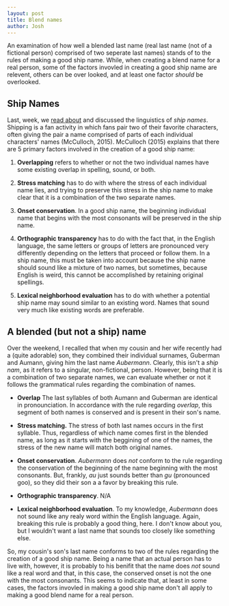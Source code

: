 ```yaml
---
layout: post
title: Blend names
author: Josh
---
```


An examination of how well a blended last name (real last name (not of a fictional person) comprised of two seperate last names) stands of to the rules of making a good ship name. While, when creating a blend name for a real person, some of the factors invovled in creating a good ship name are relevent, others can be over looked, and at least one factor *should* be overlooked.

## Ship Names

Last, week, we [read about](http://the-toast.net/2015/09/30/a-linguist-explains-the-grammar-of-shipping/) and discussed the linguistics of *ship names*. Shipping is a fan activity in which fans pair two of their favorite characters, often giving the pair a name comprised of parts of each individual characters' names (McCulloch, 2015).  McCulloch (2015) explains that there are 5 primary factors involved in the creation of a good ship name:

1. **Overlapping** refers to whether or not the two individual names have some existing overlap in spelling, sound, or both.

2. **Stress matching** has to do with where the stress of each individual name lies, and trying to preserve this stress in the ship name to make clear that it is a combination of the two separate names.

3. **Onset conservation**. In a good ship name, the beginning individual name that begins with the most consonants will be preserved in the ship name.

4. **Orthographic transparency** has to do with the fact that, in the English language, the same letters or groups of letters are pronounced very differently depending on the letters that proceed or follow them. In a ship name, this must be taken into account because the ship name should sound like a mixture of two names, but sometimes, because English is weird, this cannot be accomplished by retaining original spellings.

5. **Lexical neighborhood evaluation** has to do with whether a potential ship name may sound similar to an existing word. Names that sound very much like existing words are preferable.

## A blended (but not a ship) name

Over the weekend, I recalled that when my cousin and her wife recently had a (quite adorable) son, they combined their individual surnames, Guberman and Aumann, giving him the last name *Aubermann*. Clearly, this isn't a *ship nam*, as it refers to a singular, non-fictional, person. However, being that it is a combination of two separate names, we can evaluate whether or not it follows the grammatical rules regarding the combination of names.

* **Overlap** The last syllables of both Aumann and Guberman are identical in  pronounciation. In accordance with the rule regarding *overlap*, this segment of both names is conserved and is present in their son's name.

* **Stress matching.** The stress of both last names occurs in the first syllable.  Thus, regardless of which name comes first in the blended name, as long as it starts with the beggining of one of the names, the stress of the new name will match both original names.

* **Onset conservation**. *Aubermann* does *not* conform to the rule regarding the conservation of the beginning of the name beginning with the most consonants. But, frankly, *au* just sounds better than *gu* (pronounced goo), so they did their son a a favor by breaking this rule.

* **Orthographic transparency**. N/A

* **Lexical neighborhood evaluation**. To my knowledge, *Aubermann* does not sound like any realy word within the English language. Again, breaking this rule is probably a good thing, here. I don't know about you, but I wouldn't want a last name that sounds too closely like something else.

So, my cousin's son's last name conforms to two of the rules regarding the creation of a good ship name.  Being a name that an actual person has to live with, however, it is probably to his benifit that the name does *not* sound like a real word and that, in this case, the conserved onset is not the one with the most consonants.  This seems to indicate that, at least in some cases, the factors invovled in making a good ship name don't all apply to making a good blend name for a real person.
